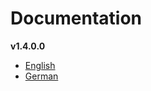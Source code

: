 # Documentation

**v1.4.0.0**
* [English](Documentation/v1.4.0/en-US/README.md)
* [German](Documentation/v1.4.0/de-DE/README.md)
